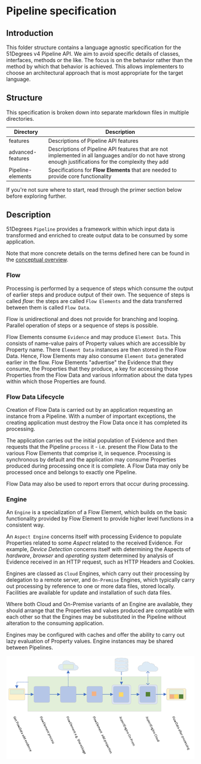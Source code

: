 # Pipeline specification

## Introduction

This folder structure contains a language agnostic specification for the 51Degrees
v4 Pipeline API.
We aim to avoid specific details of classes, interfaces, methods or the like. The
focus is on the behavior rather than the method by which that behavior is achieved.
This allows implementers to choose an architectural approach that is most appropriate
for the target language.

## Structure

This specification is broken down into separate markdown files in multiple directories.

| Directory | Description |
|---|---|
| features | Descriptions of Pipeline API features |
| advanced-features | Descriptions of Pipeline API features that are not implemented in all languages and/or do not have strong enough justifications for the complexity they add |
| Pipeline-elements | Specifications for **Flow Elements** that are needed to provide core functionality  |

If you're not sure where to start, read through the primer section below before
exploring further.

## Description

51Degrees `Pipeline` provides a framework within which input data is transformed
and enriched to create output data to be consumed by some application.

Note that more concrete details on the terms defined here can be found in the
[conceptual overview](conceptual-overview.md).

### Flow

Processing is performed by a sequence of steps which consume the
output of earlier steps and produce output of their own. The sequence of
steps is called *flow*: the steps are called `Flow Elements` and the data
transferred between them is called `Flow Data`.

Flow is unidirectional and does not provide for branching and looping. Parallel
operation of steps or a sequence of steps is possible.

Flow Elements consume `Evidence` and may produce `Element Data`. This consists
of name-value pairs of Property values which are accessible by Property name.
There `Element Data` instances are then stored in the Flow Data. Hence, Flow
Elements may also consume `Element Data` generated earlier in the flow.
Flow Elements "advertise" the Evidence that they consume, the Properties that
they produce, a key for accessing those Properties from the Flow Data and various
information about the data types within which those Properties are found.

### Flow Data Lifecycle

Creation of Flow Data is carried out by an application requesting an instance
from a Pipeline. With a number of important exceptions, the creating
application must destroy the Flow Data once it has completed its processing.

The application carries out the initial population of Evidence
and then requests that the Pipeline `process` it - i.e. present the Flow Data
to the various Flow Elements that comprise it, in sequence. Processing is
synchronous by default and the application may consume Properties produced
during processing once it is complete. A Flow Data may only be processed
once and belongs to exactly one Pipeline.

Flow Data may also be used to report errors that occur during processing.

### Engine

An `Engine` is a specialization of a Flow Element, which builds on the basic
functionality provided by Flow Element to provide higher level functions
in a consistent way.

An `Aspect Engine` concerns itself with processing Evidence to populate
Properties related to some *Aspect* related to the received Evidence. For example,
*Device Detection* concerns itself with determining the Aspects of *hardware*,
*browser* and *operating system* determined by analysis of Evidence received
in an HTTP request, such as HTTP Headers and Cookies.

Engines are classed as `Cloud` Engines, which carry out their processing
by delegation to a remote server, and `On-Premise` Engines, which typically
carry out processing by reference to one or more data files, stored locally.
Facilities are available for update and installation of such data files.

Where both Cloud and On-Premise variants of an Engine are available, they should
arrange that the Properties and values produced are compatible with each other
so that the Engines may be substituted in the Pipeline without alteration to
the consuming application.

Engines may be configured with caches and offer the ability to carry out lazy
evaluation of Property values. Engine instances may be shared between Pipelines.

![Illustration of Pipeline Flow](images/PipelineFlow.png)
